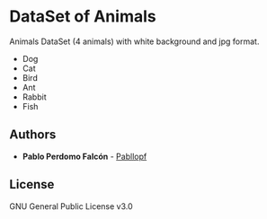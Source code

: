 # DataSet of Animals
Animals DataSet (4 animals) with white background and jpg format.

- Dog
- Cat
- Bird
- Ant
- Rabbit
- Fish

## Authors

* **Pablo Perdomo Falcón** - [Pabllopf](https://github.com/pabllopf)

## License

GNU General Public License v3.0


